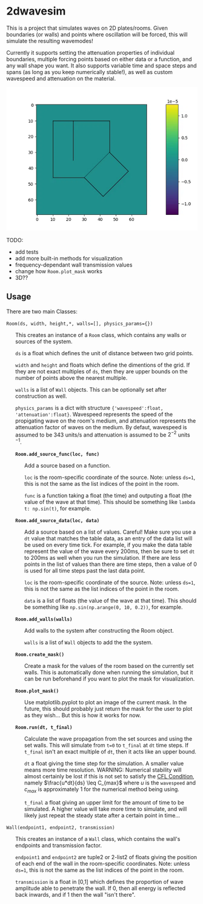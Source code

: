 # 2dwavesim
 
This is a project that simulates waves on 2D plates/rooms. Given boundaries (or walls) and points where oscillation will be forced, this will simulate the resulting wavemodes! 

Currently it supports setting the attenuation properties of individual boundaries, multiple forcing points based on either data or a function, and any wall shape you want. It also supports variable time and space steps and spans (as long as you keep numerically stable!), as well as custom wavespeed and attenuation on the material.

![example](https://github.com/cooperhatfield/2dwavesim/blob/main/exampleimages/example.webp)

TODO:
- add tests
- add more built-in methods for visualization
- frequency-dependant wall transmission values
- change how `Room.plot_mask` works
- 3D??

## Usage
There are two main Classes:

`Room(ds, width, height,*, walls=[], physics_params={})`

<ul>

This creates an instance of a `Room` class, which contains any walls or sources of the system.

`ds` is a float which defines the unit of distance between two grid points.

`width` and `height` and floats which define the dimentions of the grid. If they are not exact multiples of `ds`, then they are upper bounds on the number of points above the nearest multiple.
    
`walls` is a list of `Wall` objects. This can be optionally set after construction as well.
    
`physics_params` is a dict with structure `{'wavespeed':float, 'attenuation':float}`. Wavespeed represents the speed of the propigating wave on the room's medium, and attenuation represents the attenuation factor of waves on the medium. By defaut, wavespeed is assumed to be 343 units/s and attenuation is assumed to be $2^{-2}$ units 
$^{-1}$.
 
**`Room.add_source_func(loc, func)`**

 <ul>
 
Add a source based on a function.
  
`loc` is the room-specific coordinate of the source. Note: unless `ds=1`, this is not the same as the list indices of the point in the room.

`func` is a function taking a float (the time) and outputing a float (the value of the wave at that time). This should be something like `lambda t: np.sin(t)`, for example.
 
</ul>
 
**`Room.add_source_data(loc, data)`**

 <ul>
 
Add a source based on a list of values. Careful! Make sure you use a `dt` value that matches the table data, as an entry of the data list will be used on every time tick. For example, if you make the data table represent the value of the wave every 200ms, then be sure to set `dt` to 200ms as well when you run the simulation. If there are less points in the list of values than there are time steps, then a value of 0 is used for all time steps past the last data point.
  
`loc` is the room-specific coordinate of the source. Note: unless `ds=1`, this is not the same as the list indices of the point in the room.

`data` is a list of floats (the value of the wave at that time). This should be something like `np.sin(np.arange(0, 10, 0.2))`, for example.
 
</ul>
 
**`Room.add_walls(walls)`**

 <ul>
 
Add walls to the system after constructing the Room object. 
  
`walls` is a list of `Wall` objects to add the the system.
 
</ul>
 
**`Room.create_mask()`**

<ul>
 
Create a mask for the values of the room based on the currently set walls. This is automatically done when running the simulation, but it can be run beforehand if you want to plot the mask for visualization.
 
</ul>
 
**`Room.plot_mask()`**

 <ul>
 
Use matplotlib.pyplot to plot an image of the current mask. In the future, this should probably just return the mask for the user to plot as they wish... But this is how it works for now.
 
</ul>

**`Room.run(dt, t_final)`**

<ul>
 
Calculate the wave propagation from the set sources and using the set walls. This will simulate from `t=0` to `t_final` at `dt` time steps. If `t_final` isn't an exact multiple of `dt`, then it acts like an upper bound. 
  
`dt` a float giving the time step for the simulation. A smaller value means more time resolution. WARNING: Numerical stability will almost certainly be lost if this is not set to satisfy the [CFL Condition](https://en.wikipedia.org/wiki/Courant%E2%80%93Friedrichs%E2%80%93Lewy_condition), namely $\frac{u*dt}{ds} \leq C_{max}$ where $u$ is the `wavespeed` and $c_{max}$ is approximately 1 for the numerical method being using. 

`t_final` a float giving an upper limit for the amount of time to be simulated. A higher value will take more time to simulate, and will likely just repeat the steady state after a certain point in time...
 
</ul>

</ul>
 
`Wall(endpoint1, endpoint2, transmission)`

<ul>

This creates an instance of a `Wall` class, which contains the wall's endpoints and transmission factor.  

`endpoint1` and `endpoint2` are tuple2 or 2-list2 of floats giving the position of each end of the wall in the room-specific coordinates. Note: unless `ds=1`, this is not the same as the list indices of the point in the room.

`transmission` is a float in [0,1] which defines the proportion of wave amplitude able to penetrate the wall. If 0, then all energy is reflected back inwards, and if 1 then the wall "isn't there".
</ul>

